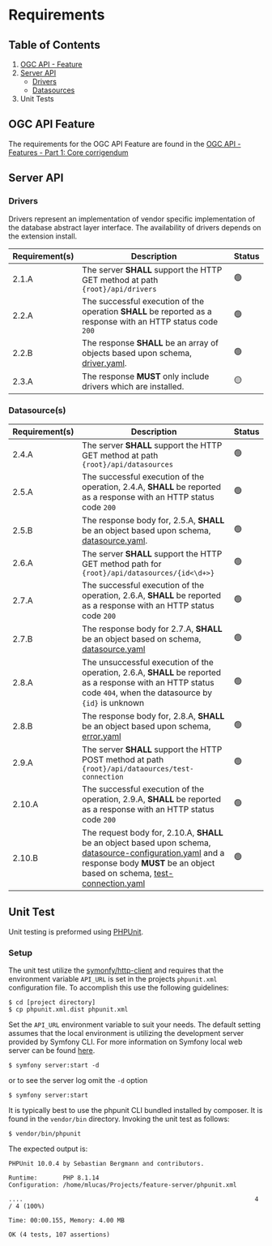 # Requirements

## Table of Contents

1. [OGC API - Feature](#ogc-api-feature)
2. [Server API](#server-api)
   - [Drivers](#drivers)
   - [Datasources](#datasources)
3. Unit Tests

## OGC API Feature

The requirements for the OGC API Feature are found in the [OGC API - Features - Part 1: Core corrigendum](https://docs.opengeospatial.org/is/17-069r4/17-069r4.html)

## Server API

### Drivers

Drivers represent an implementation of vendor specific implementation of the database abstract layer interface. The 
availability of drivers depends on the extension install. 

| Requirement(s) | Description                                                                                                  | Status |
|----------------|--------------------------------------------------------------------------------------------------------------|--------|
| 2.1.A          | The server **SHALL** support the HTTP GET method at path `{root}/api/drivers`                                | 🟢     |
| 2.2.A          | The successful execution of the operation **SHALL** be reported as a response with an HTTP status code `200` | 🟢     |
| 2.2.B          | The response **SHALL** be an array of objects based upon schema, [driver.yaml](openapi/schemas/driver.yaml). | 🟢     |
| 2.3.A          | The response **MUST** only include drivers which are installed.                                              | 🟡     |

### Datasource(s)
| Requirement(s) | Description                                                                                                                                                                                                                                                                       | Status |
|----------------|-----------------------------------------------------------------------------------------------------------------------------------------------------------------------------------------------------------------------------------------------------------------------------------|--------|
| 2.4.A          | The server **SHALL** support the HTTP GET method at path `{root}/api/datasources`                                                                                                                                                                                                 | 🟢     |
| 2.5.A          | The successful execution of the operation, 2.4.A, **SHALL** be reported as a response with an HTTP status code `200`                                                                                                                                                              | 🟢     |
| 2.5.B          | The response body for, 2.5.A, **SHALL** be an object based upon schema, [datasource.yaml](openapi/schemas/datasource.yaml).</li>                                                                                                                                                  | 🟢     |
| 2.6.A          | The server **SHALL** support the HTTP GET method path for `{root}/api/datasources/{id<\d+>}`                                                                                                                                                                                      | 🟢     |
| 2.7.A          | The successful execution of the operation, 2.6.A, **SHALL** be reported as a response with an HTTP status code `200`                                                                                                                                                              | 🟢     |
| 2.7.B          | The response body for 2.7.A, **SHALL** be an object based on schema, [datasource.yaml](openapi/schemas/datasource.yaml)                                                                                                                                                           | 🟢     |
| 2.8.A          | The unsuccessful execution of the operation, 2.6.A, **SHALL** be reported as a response with an HTTP status code `404`, when the datasource by `{id}` is unknown                                                                                                                  | 🟢     |
| 2.8.B          | The response body for, 2.8.A, **SHALL** be an object based upon schema, [error.yaml](openapi/schemas/error.yaml)                                                                                                                                                                  | 🟢     |
| 2.9.A          | The server **SHALL** support the HTTP POST method at path `{root}/api/dataources/test-connection`                                                                                                                                                                                 | 🟢     |
| 2.10.A         | The successful execution of the operation, 2.9.A, **SHALL** be reported as a response with an HTTP status code `200`                                                                                                                                                              | 🟢     |
| 2.10.B         | The request body for, 2.10.A, **SHALL** be an object based upon schema, [datasource-configuration.yaml](openapi/parameters/datasource-configuration.yaml) and a response body **MUST** be an object based on schema, [test-connection.yaml](openapi/schemas/test-connection.yaml) | 🟢     |


## Unit Test

Unit testing is preformed using [PHPUnit](https://phpunit.de/). 

### Setup

The unit test utilize the [symonfy/http-client](https://symfony.com/doc/current/http_client.html) and requires that the
environment variable `API_URL` is set in the projects `phpunit.xml` configuration file. To accomplish this use the 
following guidelines:

```shell
$ cd [project directory]
$ cp phpunit.xml.dist phpunit.xml
```
Set the `API_URL` environment variable to suit your needs. The default setting assumes that the local environment is 
utilizing the development server provided by Symfony CLI. For more information on Symfony local web server can be found
[here](https://symfony.com/doc/current/setup/symfony_server.html).

```shell
$ symfony server:start -d
```
or to see the server log omit the `-d` option
```shell
$ symfony server:start
```
It is typically best to use the phpunit CLI bundled installed by composer. It is found in the `vendor/bin` directory.
Invoking the unit test as follows:

```shell
$ vendor/bin/phpunit
```

The expected output is:
```shell
PHPUnit 10.0.4 by Sebastian Bergmann and contributors.

Runtime:       PHP 8.1.14
Configuration: /home/mlucas/Projects/feature-server/phpunit.xml

....                                                                4 / 4 (100%)

Time: 00:00.155, Memory: 4.00 MB

OK (4 tests, 107 assertions)
```
